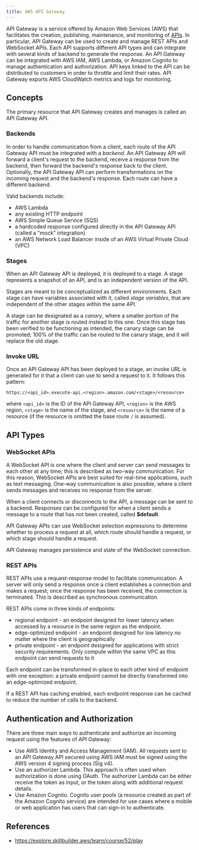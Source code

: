 ```yaml
---
title: AWS API Gateway
---
```

API Gateway is a service offered by Amazon Web Services (AWS) that facilitates the creation, publishing, maintenance, and monitoring of [APIs](/api.html). In particular, API Gateway can be used to create and manage REST APIs and WebSocket APIs. Each API supports different API types and can integrate with several kinds of backend to generate the response. An API Gateway can be integrated with AWS IAM, AWS Lambda, or Amazon Cognito to manage authentication and authorization. API keys linked to the API can be distributed to customers in order to throttle and limit their rates. API Gateway exports AWS CloudWatch metrics and logs for monitoring.

## Concepts

The primary resource that API Gateway creates and manages is called an API Gateway API.

### Backends

In order to handle communication from a client, each route of the API Gateway API must be integrated with a *backend*. An API Gateway API will forward a client's request to the backend, receive a response from the backend, then forward the backend's response back to the client. Optionally, the API Gateway API can perform transformations on the incoming request and the backend's response. Each route can have a different backend.

Valid backends include:

- AWS Lambda
- any existing HTTP endpoint
- AWS Simple Queue Service (SQS)
- a hardcoded response configured directly in the API Gateway API (called a "mock" integration)
- an AWS Network Load Balancer inside of an AWS Virtual Private Cloud (VPC)

### Stages

When an API Gateway API is deployed, it is deployed to a stage. A stage represents a snapshot of an API, and is an independent version of the API.

Stages are meant to be conceptualized as different environments. Each stage can have variables associated with it, called *stage variables*, that are independent of the other stages within the same API.

A stage can be designated as a *canary*, where a smaller portion of the traffic for another stage is routed instead to this one. Once this stage has been verified to be functioning as intended, the canary stage can be promoted; 100% of the traffic can be routed to the canary stage, and it will replace the old stage.

### Invoke URL

Once an API Gateway API has been deployed to a stage, an invoke URL is generated for it that a client can use to send a request to it. It follows this pattern:

```
https://<api_id>.execute-api.<region>.amazon.com/<stage>/<resource>
```

where `<api_id>` is the ID of the API Gateway API, `<region>` is the AWS region, `<stage>` is the name of the stage, and `<resource>` is the name of a resource (if the resource is omitted the base route `/` is assumed).

## API Types

### WebSocket APIs

A WebSocket API is one where the client and server can send messages to each other at any time; this is described as two-way communication. For this reason, WebSocket APIs are best suited for real-time applications, such as text messaging. One-way communication is also possible, where a client sends messages and receives no response from the server.

When a client connects or disconnects to the API, a message can be sent to a backend. Responses can be configured for when a client sends a message to a route that has not been created, called **$default**.

API Gateway APIs can use WebSocket selection expressions to determine whether to process a request at all, which route should handle a request, or which stage should handle a request.

 API Gateway manages persistence and state of the WebSocket connection.

### REST APIs

REST APIs use a request-response model to facilitate communication. A server will only send a response once a client establishes a connection and makes a request; once the response has been received, the connection is terminated. This is described as synchronous communication.

REST APIs come in three kinds of endpoints:

- regional endpoint - an endpoint designed for lower latency when accessed by a resource in the same region as the endpoint.
- edge-optimized endpoint - an endpoint designed for low latency no matter where the client is geographically
- private endpoint - an endpoint designed for applications with strict security requirements. Only compute within the same VPC as this endpoint can send requests to it

Each endpoint can be transformed in-place to each other kind of endpoint with one exception: a private endpoint cannot be directly transformed into an edge-optimized endpoint.

If a REST API has caching enabled, each endpoint response can be cached to reduce the number of calls to the backend.

## Authentication and Authorization

There are three main ways to authenticate and authorize an incoming request using the features of API Gateway:

- Use AWS Identity and Access Management (IAM). All requests sent to an API Gateway API secured using AWS IAM must be signed using the AWS version 4 signing process (Sig v4).
- Use an authorizer Lambda. This approach is often used when authorization is done using OAuth. The authorizer Lambda can be either receive the token as input, or the token along with additional request details.
- Use Amazon Cognito. Cognito user pools (a resource created as part of the Amazon Cognito service) are intended for use cases where a mobile or web application has users that can sign-in to authenticate.

## References

- <https://explore.skillbuilder.aws/learn/course/52/play>
